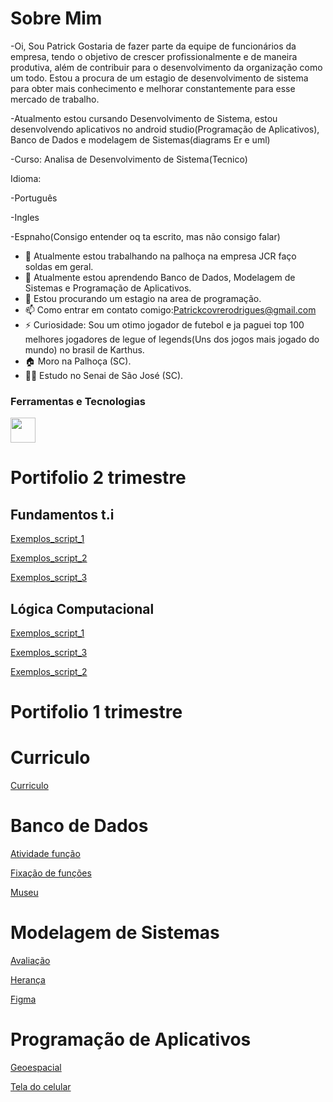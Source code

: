 # Sobre Mim


-Oi, Sou Patrick
Gostaria de fazer parte da equipe de funcionários da empresa, tendo o objetivo de crescer profissionalmente e de maneira produtiva, além de contribuir para o desenvolvimento da organização como um todo. Estou a procura de um estagio de desenvolvimento de sistema para obter mais conhecimento e melhorar constantemente para esse mercado de trabalho.

-Atualmento estou cursando Desenvolvimento de Sistema, estou desenvolvendo aplicativos no android studio(Programação de Aplicativos), Banco de Dados e modelagem de Sistemas(diagrams Er e uml)

-Curso: Analisa de Desenvolvimento de Sistema(Tecnico)

Idioma:

-Português

-Ingles

-Espnaho(Consigo entender oq ta escrito, mas não consigo falar)

- 🔭 Atualmente estou trabalhando na palhoça na empresa JCR faço soldas em geral.
- 🌱 Atualmente estou aprendendo Banco de Dados, Modelagem de Sistemas e Programação de Aplicativos.
- 🤔 Estou procurando um estagio na area de programação.
- 📫 Como entrar em contato comigo:Patrickcovrerodrigues@gmail.com
- ⚡ Curiosidade: Sou um otimo jogador de futebol e ja paguei top 100 melhores jogadores de legue of legends(Uns dos jogos mais jogado do mundo) no brasil de Karthus.
- 🏠 Moro na Palhoça (SC).
- 👨‍🎓 Estudo no Senai de São José (SC).

### Ferramentas e Tecnologias

<img src="https://cdn.jsdelivr.net/gh/devicons/devicon/icons/git/git-original.svg" width="40" height="40"/>

# Portifolio 2 trimestre
## Fundamentos t.i
[Exemplos_script_1](fundamentosti/avaliaçaopratica)


[Exemplos_script_2](/avaliacao13)



[Exemplos_script_3](/provati.sh)
## Lógica Computacional
[Exemplos_script_1](logicacomputacional/exmplos.java)

[Exemplos_script_3](/portifolio2b)

[Exemplos_script_2](/portifolio2b.java)

# Portifolio 1 trimestre

# Curriculo 
[Curriculo](https://github.com/Patrickcovre/Patrickcovre/blob/main/Curriculo/fotc.png)


# Banco de Dados

[Atividade função](https://github.com/Patrickcovre/Patrickcovre/blob/main/Banco%20de%20Dados/Atividade%20funções.sql)

[Fixação de funções](https://github.com/Patrickcovre/Patrickcovre/blob/main/Banco%20de%20Dados/Atividade%20de%20fixação%20Funções)

[Museu](https://github.com/Patrickcovre/Patrickcovre/blob/main/Banco%20de%20Dados/Museu.sql)

# Modelagem de Sistemas

[Avaliação](https://github.com/Patrickcovre/Patrickcovre/blob/main/Modelagem%20de%20Sistemas/Modelagem%20de%20Sistemas%20(Avaliação))

[Herança](https://docs.google.com/document/d/1Bzom3lwLUS7gpPwTne_Yd_BRKWY-xxWMPwqLnio9Nbc/edit?usp=sharing)

[Figma](https://www.figma.com/file/OPSvyCtBvQAax7GFAglPk6/agiotagem?node-id=103%3A2)

# Programação de Aplicativos

[Geoespacial](https://github.com/Patrickcovre/Patrickcovre/blob/main/Programção%20de%20aplicativo/Geoespacial)

[Tela do celular](https://docs.google.com/document/d/13KP7L24ZLL4GnggWlBgeC5yR8HOVxHEmUmh0TzXy_7g/edit?usp=sharing)







